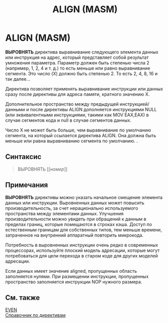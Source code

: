 ﻿---
title: ALIGN (MASM)
ms.date: 01/02/2019
f1_keywords:
- align
helpviewer_keywords:
- ALIGN directive
ms.assetid: 1c386b23-439f-4ec3-a6de-74427b25e47f
ms.openlocfilehash: eb42b1952b3fd59438f0dd4c29d48c91c4d8864d
ms.sourcegitcommit: cce52b2232b94ce8fd8135155b86e2d38a4e4562
ms.translationtype: MT
ms.contentlocale: ru-RU
ms.lasthandoff: 01/04/2019
ms.locfileid: "54031230"
---
# <a name="align-masm"></a>ALIGN (MASM)

**ВЫРОВНЯТЬ** директива выравнивание следующего элемента данных или инструкция на адрес, который представляет собой результат умножения параметра. Параметр должен быть степенью числа 2 (например, 1, 2, 4 и т. д.) то есть меньше или равно выравнивание сегмента.
Это число (X) должно быть степенью 2. То есть 2, 4, 8, 16 и так далее... 

Директива позволяет применять выравнивание инструкции или данных сразу после директивы для адреса памяти, кратного значению X. 

Дополнительное пространство между предыдущей инструкцией/данными и после директивы ALIGN дополняется инструкциями NULL (или эквивалентными инструкциями, такими как MOV EAX,EAX) в случае сегментов кода и null в случае сегментов данных.

Число X не может быть больше, чем выравнивание по умолчанию сегмента, на который ссылается директива ALIGN. Она должна быть меньше или равна выравниванию сегмента по умолчанию. .

## <a name="syntax"></a>Синтаксис

> ВЫРОВНЯТЬ [[*номер*]]

## <a name="remarks"></a>Примечания

**ВЫРОВНЯТЬ** директивы можно указать начальное смещение элемента данных или инструкции. Выровненных данных может повысить производительность, за счет нерационально используемого пространства между элементами данных. Улучшения производительности можно увидеть при обращений к данным в пределах границ, которые помещаются в строках кэша. Доступ по естественным границам для собственных типов, тем меньше времени, затраченное на внутренний аппаратный повторить микрокода.

Потребность в выровненных инструкции очень редко в современных процессорах, используйте плоский модель адресации, которые могут потребоваться для цели перехода в старом коде для других моделей адресации.

Если данных имеет значение aligned, пропущенных область заполняется нулями. При размещении инструкции, пропущенных пространство заполняется инструкции NOP нужного размера.

## <a name="see-also"></a>См. также

[EVEN](even.md)<br/>
[Справочник по директивам](../../assembler/masm/directives-reference.md)<br/>
